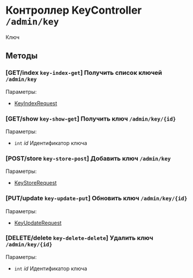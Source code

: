 # Контроллер KeyController `/admin/key`

Ключ

## Методы

### [GET/index `key-index-get`] Получить список ключей `/admin/key`

Параметры: 

- [KeyIndexRequest](../OBJECT.md#KeyIndexRequest) 

### [GET/show `key-show-get`] Получить ключ `/admin/key/{id}`

Параметры: 

- `int` *id* Идентификатор ключа

### [POST/store `key-store-post`] Добавить ключ `/admin/key`

Параметры: 

- [KeyStoreRequest](../OBJECT.md#KeyStoreRequest) 

### [PUT/update `key-update-put`] Обновить ключ `/admin/key/{id}`

Параметры: 

- [KeyUpdateRequest](../OBJECT.md#KeyUpdateRequest) 

### [DELETE/delete `key-delete-delete`] Удалить ключ `/admin/key/{id}`

Параметры: 

- `int` *id* Идентификатор ключа
